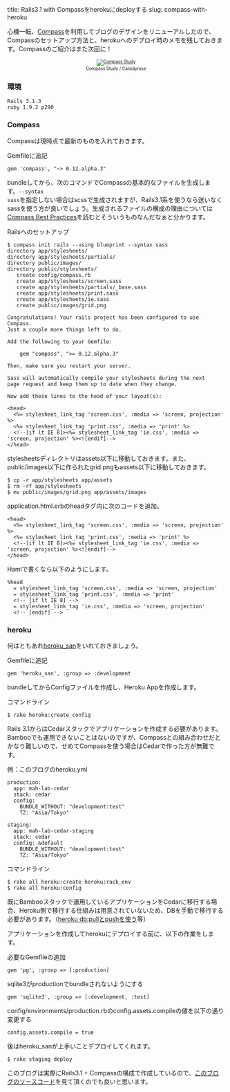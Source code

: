 title: Rails3.1 with Compassをherokuにdeployする
slug: compass-with-heroku

心機一転、[Compass](http://compass-style.org/)を利用してブログのデザインをリニューアルしたので、Compassのセットアップ方法と、herokuへのデプロイ時のメモを残しておきます。Compassのご紹介はまた次回に！

<div style="font-size:10px;text-align: center"><a href="http://www.flickr.com/photos/calsidyrose/4925267732/" target="_blank"><img src="http://farm5.static.flickr.com/4102/4925267732_8b4a2cf887.jpg" alt="Compass Study" /></a><br />Compass Study / Calsidyrose</div>

### 環境

    Rails 3.1.3
    ruby 1.9.2 p290

### Compass

Compassは現時点で最新のものを入れておきます。

<div class="usage">Gemfileに追記</div>

    gem 'compass', "~> 0.12.alpha.3"

bundleしてから、次のコマンドでCompassの基本的なファイルを生成します。<code>--syntax sass</code>を指定しない場合はscssで生成されますが、Rails3.1系を使うなら迷いなくsassを使う方が良いでしょう。生成されるファイルの構成の理由については[Compass Best Practices](http://compass-style.org/help/tutorials/best_practices/)を読むとそういうものなんだなぁと分かります。

<div class="usage">Railsへのセットアップ</div>

    $ compass init rails --using blueprint --syntax sass
    directory app/stylesheets/
    directory app/stylesheets/partials/
    directory public/images/
    directory public/stylesheets/
       create config/compass.rb
       create app/stylesheets/screen.sass
       create app/stylesheets/partials/_base.sass
       create app/stylesheets/print.sass
       create app/stylesheets/ie.sass
       create public/images/grid.png

    Congratulations! Your rails project has been configured to use Compass.
    Just a couple more things left to do.

    Add the following to your Gemfile:

        gem "compass", ">= 0.12.alpha.3"

    Then, make sure you restart your server.

    Sass will automatically compile your stylesheets during the next
    page request and keep them up to date when they change.

    Now add these lines to the head of your layout(s):

    <head>
      <%= stylesheet_link_tag 'screen.css', :media => 'screen, projection' %>
      <%= stylesheet_link_tag 'print.css', :media => 'print' %>
      <!--[if lt IE 8]><%= stylesheet_link_tag 'ie.css', :media => 'screen, projection' %><![endif]-->
    </head>

stylesheetsディレクトリはassets以下に移動しておきます。また、public/images以下に作られたgrid.pngもassets以下に移動しておきます。

    $ cp -r app/stylesheets app/assets
    $ rm -rf app/stylesheets
    $ mv public/images/grid.png app/assets/images

application.html.erbのheadタグ内に次のコードを追加。

    <head>
      <%= stylesheet_link_tag 'screen.css', :media => 'screen, projection' %>
      <%= stylesheet_link_tag 'print.css', :media => 'print' %>
      <!--[if lt IE 8]><%= stylesheet_link_tag 'ie.css', :media => 'screen, projection' %><![endif]-->
    </head>

Hamlで書くなら以下のようにします。

    %head
      = stylesheet_link_tag 'screen.css', :media => 'screen, projection'
      = stylesheet_link_tag 'print.css', :media => 'print'
      <!-- [if lt IE 8] -->
      = stylesheet_link_tag 'ie.css', :media => 'screen, projection'
      <!-- [endif] -->

### heroku

何はともあれ[heroku_san](https://github.com/fastestforward/heroku_san)をいれておきましょう。

<div class="usage">Gemfileに追記</div>

    gem 'heroku_san', :group => :development

bundleしてからConfigファイルを作成し、Heroku Appを作成します。

<div class="usage">コマンドライン</div>

    $ rake heroku:create_config

Rails 3.1からはCedarスタックでアプリケーションを作成する必要があります。Bambooでも運用できないことはないのですが、Compassとの組み合わせだとかなり難しいので、せめてCompassを使う場合はCedarで作った方が無難です。

<div class="usage">例：このブログのheroku.yml</div>

    production:
      app: mah-lab-cedar
      stack: cedar
      config:
        BUNDLE_WITHOUT: "development:test"
        TZ: "Asia/Tokyo"

    staging:
      app: mah-lab-cedar-staging
      stack: cedar
      config: &default
        BUNDLE_WITHOUT: "development:test"
        TZ: "Asia/Tokyo"

<div class="usage">コマンドライン</div>

    $ rake all heroku:create heroku:rack_env
    $ rake all heroku:config

既にBambooスタックで運用しているアプリケーションをCedarに移行する場合、Heroku側で移行する仕組みは用意されていないため、DBを手動で移行する必要があります。（[heroku db:pullとpushを使う](http://d.hatena.ne.jp/ruedap/20110222/ruby_heroku_database_sqlite3_download_upload)等）

アプリケーションを作成してherokuにデプロイする前に、以下の作業をします。

<div class="usage">必要なGemfileの追加</div>

    gem 'pg', :group => [:production]

<div class="usage">sqlite3がproductionでbundleされないようにする</div>

    gem 'sqlite3', :group => [:development, :test]

<div class="usage">config/environments/production.rbのconfig.assets.compileの値を以下の通り変更する</div>

    config.assets.compile = true

後はheroku_sanが上手いことデプロイしてくれます。

    $ rake staging deploy

このブログは実際にRails3.1 + Compassの構成で作成しているので、[このブログのソースコード](http://github.com/mahm/mah-lab-engine)を見て頂くのでも良いと思います。
